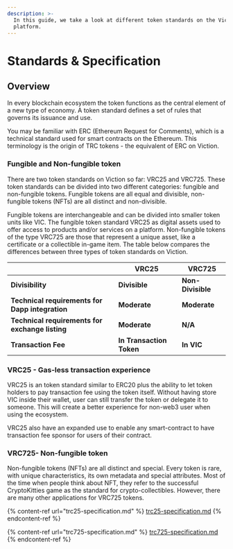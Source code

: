 ```yaml
---
description: >-
  In this guide, we take a look at different token standards on the Viction
  platform.
---
```


# Standards & Specification

## **Overview**

In every blockchain ecosystem the token functions as the central element of a new type of economy. A token standard defines a set of rules that governs its issuance and use.

You may be familiar with ERC (Ethereum Request for Comments), which is a technical standard used for smart contracts on the Ethereum. This terminology is the origin of TRC tokens - the equivalent of ERC on Viction.

### **Fungible and Non-fungible token**

There are two token standards on Viction so far: VRC25 and VRC725. These token standards can be divided into two different categories: fungible and non-fungible tokens. Fungible tokens are all equal and divisible, non-fungible tokens (NFTs) are all distinct and non-divisible.

Fungible tokens are interchangeable and can be divided into smaller token units like VIC. The fungible token standard VRC25 as digital assets used to offer access to products and/or services on a platform. Non-fungible tokens of the type VRC725 are those that represent a unique asset, like a certificate or a collectible in-game item. The table below compares the differences between three types of token standards on Viction.

|                                                 | **VRC25**                | **VRC725**        |
| ----------------------------------------------- | ------------------------ | ----------------- |
| **Divisibility**                                | **Divisible**            | **Non-Divisible** |
| **Technical requirements for Dapp integration** | **Moderate**             | **Moderate**      |
| **Technical requirements for exchange listing** | **Moderate**             | **N/A**           |
| **Transaction Fee**                             | **In Transaction Token** | **In VIC**       |

### **VRC25 - Gas-less transaction experience**

VRC25 is an token standard similar to ERC20 plus the ability to let token holders to pay transaction fee using the token itself. Without having store VIC inside their wallet, user can still transfer the token or delegate it to someone. This will create a better experience for non-web3 user when using the ecosystem.

VRC25 also have an expanded use to enable any smart-contract to have transaction fee sponsor for users of their contract.

### **VRC725- Non-fungible token**

Non-fungible tokens (NFTs) are all distinct and special. Every token is rare, with unique characteristics, its own metadata and special attributes. Most of the time when people think about NFT, they refer to the successful CryptoKitties game as the standard for crypto-collectibles. However, there are many other applications for VRC725 tokens.

{% content-ref url="trc25-specification.md" %}
[trc25-specification.md](vrc25-specification.md)
{% endcontent-ref %}

{% content-ref url="trc725-specification.md" %}
[trc725-specification.md](vrc725-specification.md)
{% endcontent-ref %}
